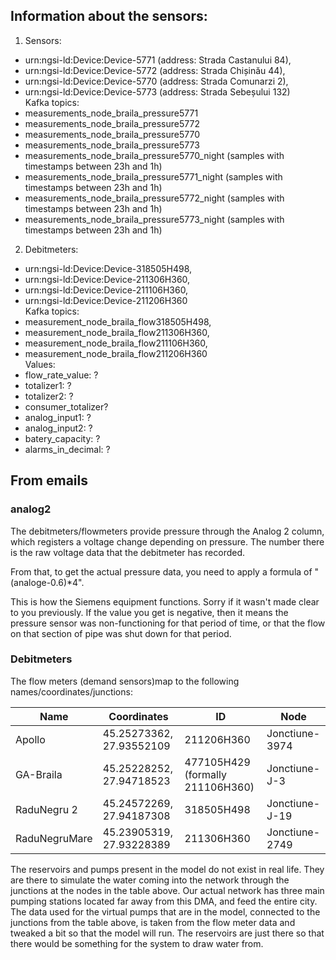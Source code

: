 
## Information about the sensors: 

1. Sensors:
- urn:ngsi-ld:Device:Device-5771 (address: Strada Castanului 84),
- urn:ngsi-ld:Device:Device-5772 (address: Strada Chișinău 44),
- urn:ngsi-ld:Device:Device-5770 (address: Strada Comunarzi 2),
- urn:ngsi-ld:Device:Device-5773 (address: Strada Sebeșului 132)   
Kafka topics:
- measurements_node_braila_pressure5771
- measurements_node_braila_pressure5772
- measurements_node_braila_pressure5770
- measurements_node_braila_pressure5773
- measurements_node_braila_pressure5770_night (samples with timestamps between 23h and 1h)
- measurements_node_braila_pressure5771_night (samples with timestamps between 23h and 1h)
- measurements_node_braila_pressure5772_night (samples with timestamps between 23h and 1h)
- measurements_node_braila_pressure5773_night (samples with timestamps between 23h and 1h)

2. Debitmeters:
- urn:ngsi-ld:Device:Device-318505H498,
- urn:ngsi-ld:Device:Device-211306H360,
- urn:ngsi-ld:Device:Device-211106H360,
- urn:ngsi-ld:Device:Device-211206H360  
Kafka topics:
- measurement_node_braila_flow318505H498,
- measurement_node_braila_flow211306H360,
- measurement_node_braila_flow211106H360,
- measurement_node_braila_flow211206H360  
Values:
- flow_rate_value: ?
- totalizer1: ?
- totalizer2: ?
- consumer_totalizer?
- analog_input1: ?
- analog_input2: ?
- batery_capacity: ?
- alarms_in_decimal: ?

## From emails

### analog2
The debitmeters/flowmeters provide pressure through the Analog 2 column, which registers a voltage change
depending on pressure. The number there is the raw voltage data that the debitmeter has recorded.

From that, to get the actual pressure data, you need to apply a formula of "(analoge-0.6)*4".

This is how the Siemens equipment functions. Sorry if it wasn't made clear to you previously.
If the value you get is negative, then it means the pressure sensor was non-functioning for that period of time, or
that the flow on that section of pipe was shut down for that period.

### Debitmeters
The flow meters (demand sensors)map to the following names/coordinates/junctions:
  

| Name  | Coordinates  | ID  | Node  |  
|---|---|---|---|
| Apollo  | 45.25273362, 27.93552109  | 211206H360 |  Jonctiune-3974   | 
| GA-Braila  | 45.25228252, 27.94718523  |  477105H429 (formally 211106H360) | Jonctiune-J-3  | 
| RaduNegru 2 | 45.24572269, 27.94187308  | 318505H498  | Jonctiune-J-19   | 
| RaduNegruMare  | 45.23905319, 27.93228389  | 211306H360  | Jonctiune-2749  | 


The reservoirs and pumps present in the model do not exist in real life.
They are there to simulate the water coming into the network through the junctions at the nodes in the table above.
Our actual network has three main pumping stations located far away from this DMA, and feed the entire city.
The data used for the virtual pumps that are in the model, connected to the junctions from the table above, is taken from the flow meter data and tweaked a bit so that the model will run.
The reservoirs are just there so that there would be something for the system to draw water from.